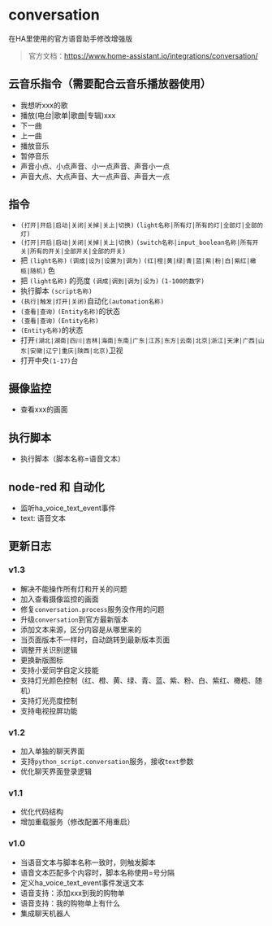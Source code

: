 # conversation
在HA里使用的官方语音助手修改增强版


> 官方文档：https://www.home-assistant.io/integrations/conversation/

## 云音乐指令（需要配合云音乐播放器使用）

- 我想听xxx的歌
- 播放(电台|歌单|歌曲|专辑)xxx
- 下一曲
- 上一曲
- 播放音乐
- 暂停音乐
- 声音小点、小点声音、小一点声音、声音小一点
- 声音大点、大点声音、大一点声音、声音大一点

## 指令
- `(打开|开启|启动|关闭|关掉|关上|切换)` `(light名称|所有灯|所有的灯|全部灯|全部的灯)`
- `(打开|开启|启动|关闭|关掉|关上|切换)` `(switch名称|input_boolean名称|所有开关|所有的开关|全部开关|全部的开关)`
- 把 `(light名称)` `(调成|设为|设置为|调为)` `(红|橙|黄|绿|青|蓝|紫|粉|白|紫红|橄榄|随机)` 色
- 把 `(light名称)` 的亮度 `(调成|调到|调为|设为)` `(1-100的数字)`
- 执行脚本 `(script名称)`
- `(执行|触发|打开|关闭)`自动化`(automation名称)`
- `(查看|查询)` `(Entity名称)`的状态
- `(查看|查询)` `(Entity名称)`
- `(Entity名称)`的状态
- 打开`(湖北|湖南|四川|吉林|海南|东南|广东|江苏|东方|云南|北京|浙江|天津|广西|山东|安徽|辽宁|重庆|陕西|北京)`卫视
- 打开中央`(1-17)`台

## 摄像监控
- 查看xxx的画面

## 执行脚本
- 执行脚本（脚本名称=语音文本）

## node-red 和 自动化
- 监听ha_voice_text_event事件
- text: 语音文本

## 更新日志

### v1.3
- 解决不能操作所有灯和开关的问题
- 加入查看摄像监控的画面
- 修复`conversation.process`服务没作用的问题
- 升级`conversation`到官方最新版本
- 添加文本来源，区分内容是从哪里来的
- 当页面版本不一样时，自动跳转到最新版本页面
- 调整开关识别逻辑
- 更换新版图标
- 支持小爱同学自定义技能
- 支持灯光颜色控制（红、橙、黄、绿、青、蓝、紫、粉、白、紫红、橄榄、随机）
- 支持灯光亮度控制
- 支持电视投屏功能
### v1.2
- 加入单独的聊天界面
- 支持`python_script.conversation`服务，接收`text`参数
- 优化聊天界面登录逻辑

### v1.1
- 优化代码结构
- 增加重载服务（修改配置不用重启）

### v1.0
- 当语音文本与脚本名称一致时，则触发脚本
- 语音文本匹配多个内容时，脚本名称使用=号分隔
- 定义ha_voice_text_event事件发送文本
- 语音支持：添加xxx到我的购物单
- 语音支持：我的购物单上有什么
- 集成聊天机器人